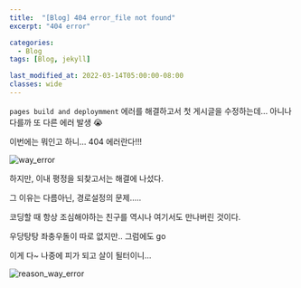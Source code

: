 ```yaml
---
title:  "[Blog] 404 error_file not found"
excerpt: "404 error"

categories:
  - Blog
tags: [Blog, jekyll]

last_modified_at: 2022-03-14T05:00:00-08:00
classes: wide
---
```


`pages build and deploymment` 에러를 해결하고서 첫 게시글을 수정하는데... 아니나 다를까 또 다른 에러 발생 😭

이번에는 뭐인고 하니... 404 에러란다!!!

![way_error](https://user-images.githubusercontent.com/84653623/158163018-06c2a573-0e75-48c8-832b-0c5951c21c9e.png)

하지만, 이내 평정을 되찾고서는 해결에 나섰다.

그 이유는 다름아닌, 경로설정의 문제.....

코딩할 때 항상 조심해야하는 친구를 역시나 여기서도 만나버린 것이다.

우당탕탕 좌충우돌이 따로 없지만.. 그럼에도 go

이게 다~ 나중에 피가 되고 살이 될터이니...

![reason_way_error](https://user-images.githubusercontent.com/84653623/158163079-96516955-f194-476b-8414-b19546c20a11.png)

